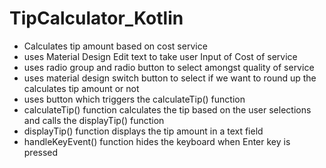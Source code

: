 # TipCalculator_Kotlin


- Calculates tip amount based on cost service
- uses Material Design Edit text to take user Input of Cost of service
- uses radio group and radio button to select amongst quality of service
- uses material design switch button to select if we want to round up the calculates tip amount or not
- uses button which triggers the calculateTip() function
- calculateTip() function calculates the tip based on the user selections and calls the displayTip() function
- displayTip() function displays the tip amount in a text field
- handleKeyEvent() function hides the keyboard when Enter key is pressed